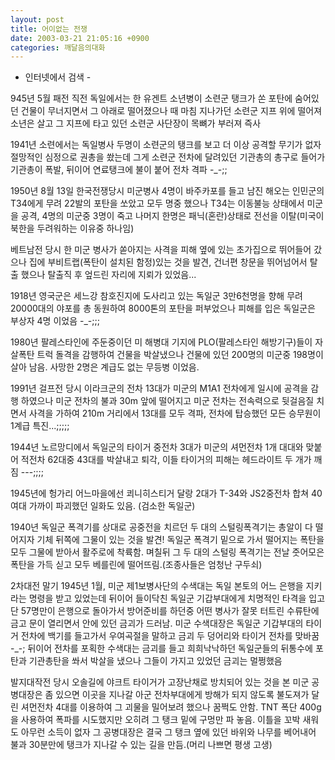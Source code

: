 ```yaml
---
layout: post
title: 어이없는 전쟁
date: 2003-03-21 21:05:16 +0900
categories: 깨달음의대화
---
```

- 인터넷에서 검색 -
  

  
945년 5월 패전 직전 독일에서는 한 유겐트 소년병이 소련군 탱크가 쏜 포탄에 숨어있던 건물이 무너지면서 그 아래로 떨어졌으나 때 마침 지나가던 소련군 지프 위에 떨어져 소년은 살고 그 지프에 타고 있던 소련군 사단장이 목뼈가 부러져 즉사
  

  
1941년 소련에서는 독일병사 두명이 소련군의 탱크를 보고 더 이상 공격할 무기가 없자 절망적인 심정으로 권총을 쐈는데 그게 소련군 전차에 달려있던 기관총의 총구로 들어가 기관총이 폭발, 뒤이어 연료탱크에 불이 붙어 전차 격파 -_-;;
  

  
1950년 8월 13일 한국전쟁당시 미군병사 4명이 바주카포를 들고 남진 해오는 인민군의 T34에게 무려 22발의 포탄을 쏘았고 모두 명중 했으나 T34는 이동불능 상태에서 미군을 공격, 4명의 미군중 3명이 죽고 나머지 한명은 패닉(혼란)상태로 전선을 이탈(미국이 북한을 두려워하는 이유중 하나임)
  

  
베트남전 당시 한 미군 병사가 쏟아지는 사격을 피해 옆에 있는 초가집으로 뛰어들어 갔으나 집에 부비트랩(폭탄이 설치된 함정)있는 것을 발견, 건너편 창문을 뛰어넘어서 탈출 했으나 탈출직 후 엎드린 자리에 지뢰가 있었음...
  

  
1918년 영국군은 세느강 참호진지에 도사리고 있는 독일군 3만6천명을 향해 무려 20000대의 야포를 총 동원하여 8000톤의 포탄을 퍼부었으나 피해를 입은 독일군은 부상자 4명 이었음 -_-;;;
  

  
1980년 팔레스타인에 주둔중이던 미 해병대 기지에 PLO(팔레스타인 해방기구)들이 자살폭탄 트럭 돌격을 감행하여 건물을 박살냈으나 건물에 있던 200명의 미군중 198명이 살아 남음. 사망한 2명은 계급도 없는 무등병 이었음.
  

  
1991년 걸프전 당시 이라크군의 전차 13대가 미군의 M1A1 전차에게 일시에 공격을 감행 하였으나 미군 전차의 불과 30m 앞에 떨어지고 미군 전차는 전속력으로 뒷걸음질 치면서 사격을 가하여 210m 거리에서 13대를 모두 격파, 전차에 탑승했던 모든 승무원이 1계급 특진...;;;;;
  

  
1944년 노르망디에서 독일군의 타이거 중전차 3대가 미군의 셔먼전차 1개 대대와 맞붙어 적전차 62대중 43대를 박살내고 퇴각, 이들 타이거의 피해는 헤드라이트 두 개가 깨짐 \---;;;;
  

  
1945년에 헝가리 어느마을에선 쾨니히스티거 달랑 2대가 T-34와 JS2중전차 합쳐 40여대 가까이 파괴했던 일화도 있음. (검소한 독일군)
  

  
1940년 독일군 폭격기를 상대로 공중전을 치르던 두 대의 스털링폭격기는 총알이 다 떨어지자 기체 뒤쪽에 그물이 있는 것을 발견! 독일군 폭격기 밑으로 가서 떨어지는 폭탄을 모두 그물에 받아서 활주로에 착륙함. 며칠뒤 그 두 대의 스털링 폭격기는 전날 줏어모은 폭탄을 가득 싣고 모두 베를린에 떨어뜨림.(조종사들은 엄청난 구두쇠)
  

  
2차대전 말기 1945년 1월, 미군 제1보병사단의 수색대는 독일 본토의 어느 은행을 지키라는 명령을 받고 있었는데 뒤이어 들이닥친 독일군 기갑부대에게 치명적인 타격을 입고 단 57명만이 은행으로 돌아가서 방어준비를 하던중 어떤 병사가 잘못 터트린 수류탄에 금고 문이 열리면서 안에 있던 금괴가 드러남. 미군 수색대장은 독일군 기갑부대의 타이거 전차에 백기를 들고가서 우여곡절을 말하고 금괴 두 덩어리와 타이거 전차를 맞바꿈 -_-; 뒤이어 전차를 포획한 수색대는 금괴를 들고 희희낙낙하던 독일군들의 뒤통수에 포탄과 기관총탄을 쏴서 박살을 냈으나 그들이 가지고 있었던 금괴는 멀쩡했음
  

  
발지대작전 당시 오솔길에 야크트 타이거가 고장난채로 방치되어 있는 것을 본 미군 공병대장은 좀 있으면 이곳을 지나갈 아군 전차부대에게 방해가 되지 않도록 불도져가 달린 셔먼전차 4대를 이용하여 그 괴물을 밀어보려 했으나 꿈쩍도 안함. TNT 폭단 400g을 사용하여 폭파를 시도했지만 오히려 그 탱크 밑에 구멍만 파 놓음. 이틀을 꼬박 새워도 아무런 소득이 없자 그 공병대장은 결국 그 탱크 옆에 있던 바위와 나무를 베어내어 불과 30분만에 탱크가 지나갈 수 있는 길을 만듬.(머리 나쁘면 평생 고생)
